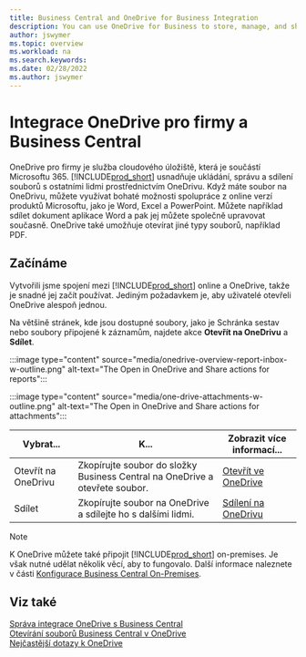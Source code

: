 ```yaml
---
title: Business Central and OneDrive for Business Integration
description: You can use OneDrive for Business to store, manage, and share files, such as reports or file attachments.
author: jswymer
ms.topic: overview
ms.workload: na
ms.search.keywords:
ms.date: 02/28/2022
ms.author: jswymer
---
```


# Integrace OneDrive pro firmy a Business Central

OneDrive pro firmy je služba cloudového úložiště, která je součástí Microsoftu 365. [!INCLUDE[prod_short](includes/prod_short.md)] usnadňuje ukládání, správu a sdílení souborů s ostatními lidmi prostřednictvím OneDrivu. Když máte soubor na OneDrivu, můžete využívat bohaté možnosti spolupráce z online verzí produktů Microsoftu, jako je Word, Excel a PowerPoint. Můžete například sdílet dokument aplikace Word a pak jej můžete společně upravovat současně. OneDrive také umožňuje otevírat jiné typy souborů, například PDF.

## Začínáme

Vytvořili jsme spojení mezi [!INCLUDE[prod_short](includes/prod_short.md)] online a OneDrive, takže je snadné jej začít používat. Jediným požadavkem je, aby uživatelé otevřeli OneDrive alespoň jednou.

Na většině stránek, kde jsou dostupné soubory, jako je Schránka sestav nebo soubory připojené k záznamům, najdete akce **Otevřít na OneDrivu** a **Sdílet**.

:::image type="content" source="media/onedrive-overview-report-inbox-w-outline.png" alt-text="The Open in OneDrive and Share actions for reports":::


:::image type="content" source="media/one-drive-attachments-w-outline.png" alt-text="The Open in OneDrive and Share actions for attachments":::

| Vybrat... | K... | Zobrazit více informací... |
|---------|-----|----------------|
| Otevřít na OneDrivu | Zkopírujte soubor do složky Business Central na OneDrive a otevřete soubor. | [Otevřít ve OneDrive](across-share-onedrive.md#open-in-onedrive) |
| Sdílet | Zkopírujte soubor na OneDrive a sdílejte ho s dalšími lidmi. | [Sdílení na OneDrivu](across-share-onedrive.md#share) |

<!--
When you use the **Open in OneDrive** action for the first time, [!INCLUDE[prod_short](includes/prod_short.md)] does the following in your OneDrive:

1. Creates a folder named [!INCLUDE[prod_short](includes/prod_short.md)].
2. In the [!INCLUDE[prod_short](includes/prod_short.md)] folder, it creates another folder with the same name as the company you're working in. If you work in more than one company, it will create a folder for the company you're working in when you use the **Open in OneDrive** action.
3. Puts a copy of the file you selected in the folder, and then opens the file. The next time you use the action, it only copies and opens the file.

The folder and its content are private until you decide to share them with others. For example, you might decide to share content with one or more of your coworkers, or even people outside of your organization. For more information, see [Share OneDrive files and folders](https://support.microsoft.com/en-us/office/share-onedrive-files-and-folders-9fcc2f7d-de0c-4cec-93b0-a82024800c07).
-->

> [!NOTE]
> K OneDrive můžete také připojit [!INCLUDE[prod_short](includes/prod_short.md)] on-premises. Je však nutné udělat několik věcí, aby to fungovalo. Další informace naleznete v části [Konfigurace Business Central On-Premises](admin-onedrive-integration.md#configuring-business-central-on-premises).

## Viz také
[Správa integrace OneDrive s Business Central](admin-onedrive-integration.md)  
[Otevírání souborů Business Central v OneDrive](across-share-onedrive.md)  
[Nejčastější dotazy k OneDrive](admin-onedrive-faq.md)